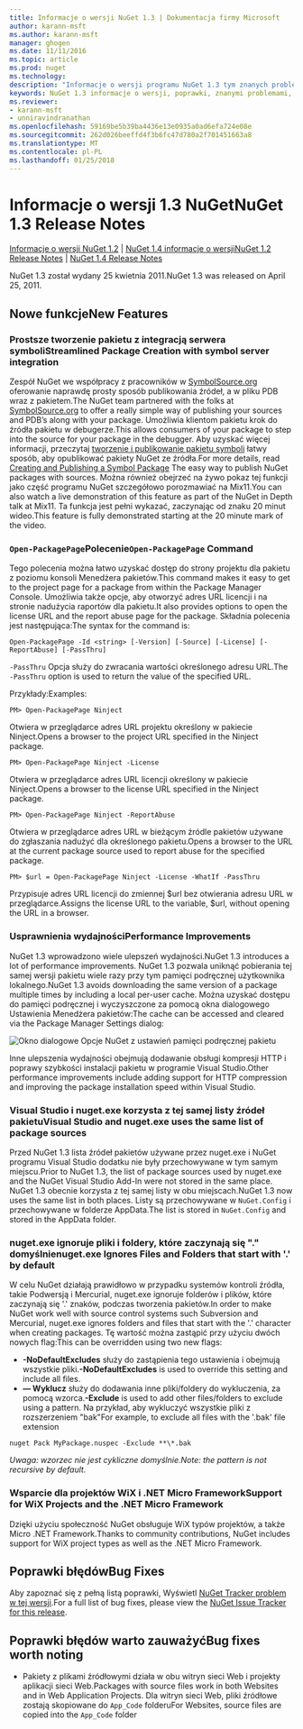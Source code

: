 ```yaml
---
title: Informacje o wersji NuGet 1.3 | Dokumentacja firmy Microsoft
author: karann-msft
ms.author: karann-msft
manager: ghogen
ms.date: 11/11/2016
ms.topic: article
ms.prod: nuget
ms.technology: 
description: "Informacje o wersji programu NuGet 1.3 tym znanych problemów, poprawki, dodatkowe funkcje i dcr."
keywords: NuGet 1.3 informacje o wersji, poprawki, znanymi problemami, nowe funkcje, dcr
ms.reviewer:
- karann-msft
- unniravindranathan
ms.openlocfilehash: 59169be5b39ba4436e13e0935a0ad6efa724e08e
ms.sourcegitcommit: 262d026beeffd4f3b6fc47d780a2f701451663a8
ms.translationtype: MT
ms.contentlocale: pl-PL
ms.lasthandoff: 01/25/2018
---
```

# <a name="nuget-13-release-notes"></a><span data-ttu-id="0f1e7-104">Informacje o wersji 1.3 NuGet</span><span class="sxs-lookup"><span data-stu-id="0f1e7-104">NuGet 1.3 Release Notes</span></span>

<span data-ttu-id="0f1e7-105">[Informacje o wersji NuGet 1.2](../release-notes/nuget-1.2.md) | [NuGet 1.4 informacje o wersji](../release-notes/nuget-1.4.md)</span><span class="sxs-lookup"><span data-stu-id="0f1e7-105">[NuGet 1.2 Release Notes](../release-notes/nuget-1.2.md) | [NuGet 1.4 Release Notes](../release-notes/nuget-1.4.md)</span></span>

<span data-ttu-id="0f1e7-106">NuGet 1.3 został wydany 25 kwietnia 2011.</span><span class="sxs-lookup"><span data-stu-id="0f1e7-106">NuGet 1.3 was released on April 25, 2011.</span></span>

## <a name="new-features"></a><span data-ttu-id="0f1e7-107">Nowe funkcje</span><span class="sxs-lookup"><span data-stu-id="0f1e7-107">New Features</span></span>

### <a name="streamlined-package-creation-with-symbol-server-integration"></a><span data-ttu-id="0f1e7-108">Prostsze tworzenie pakietu z integracją serwera symboli</span><span class="sxs-lookup"><span data-stu-id="0f1e7-108">Streamlined Package Creation with symbol server integration</span></span>

<span data-ttu-id="0f1e7-109">Zespół NuGet we współpracy z pracowników w [SymbolSource.org](http://www.symbolsource.org/) oferowanie naprawdę prosty sposób publikowania źródeł, a w pliku PDB wraz z pakietem.</span><span class="sxs-lookup"><span data-stu-id="0f1e7-109">The NuGet team partnered with the folks at [SymbolSource.org](http://www.symbolsource.org/) to offer a really simple way of publishing your sources and PDB’s along with your package.</span></span> <span data-ttu-id="0f1e7-110">Umożliwia klientom pakietu krok do źródła pakietu w debugerze.</span><span class="sxs-lookup"><span data-stu-id="0f1e7-110">This allows consumers of your package to step into the source for your package in the debugger.</span></span> <span data-ttu-id="0f1e7-111">Aby uzyskać więcej informacji, przeczytaj [tworzenie i publikowanie pakietu symboli](../create-packages/symbol-packages.md) łatwy sposób, aby opublikować pakiety NuGet ze źródła.</span><span class="sxs-lookup"><span data-stu-id="0f1e7-111">For more details, read [Creating and Publishing a Symbol Package](../create-packages/symbol-packages.md) The easy way to publish NuGet packages with sources.</span></span> <span data-ttu-id="0f1e7-112">Można również obejrzeć na żywo pokaz tej funkcji jako część programu NuGet szczegółowo porozmawiać na Mix11.</span><span class="sxs-lookup"><span data-stu-id="0f1e7-112">You can also watch a live demonstration of this feature as part of the NuGet in Depth talk at Mix11.</span></span> <span data-ttu-id="0f1e7-113">Ta funkcja jest pełni wykazać, zaczynając od znaku 20 minut wideo.</span><span class="sxs-lookup"><span data-stu-id="0f1e7-113">This feature is fully demonstrated starting at the 20 minute mark of the video.</span></span>

### <a name="open-packagepage-command"></a><span data-ttu-id="0f1e7-114">`Open-PackagePage`Polecenie</span><span class="sxs-lookup"><span data-stu-id="0f1e7-114">`Open-PackagePage` Command</span></span>

<span data-ttu-id="0f1e7-115">Tego polecenia można łatwo uzyskać dostęp do strony projektu dla pakietu z poziomu konsoli Menedżera pakietów.</span><span class="sxs-lookup"><span data-stu-id="0f1e7-115">This command makes it easy to get to the project page for a package from within the Package Manager Console.</span></span> <span data-ttu-id="0f1e7-116">Umożliwia także opcje, aby otworzyć adres URL licencji i na stronie nadużycia raportów dla pakietu.</span><span class="sxs-lookup"><span data-stu-id="0f1e7-116">It also provides options to open the license URL and the report abuse page for the package.</span></span>
<span data-ttu-id="0f1e7-117">Składnia polecenia jest następująca:</span><span class="sxs-lookup"><span data-stu-id="0f1e7-117">The syntax for the command is:</span></span>

    Open-PackagePage -Id <string> [-Version] [-Source] [-License] [-ReportAbuse] [-PassThru]

<span data-ttu-id="0f1e7-118">`-PassThru` Opcja służy do zwracania wartości określonego adresu URL.</span><span class="sxs-lookup"><span data-stu-id="0f1e7-118">The `-PassThru` option is used to return the value of the specified URL.</span></span>

<span data-ttu-id="0f1e7-119">Przykłady:</span><span class="sxs-lookup"><span data-stu-id="0f1e7-119">Examples:</span></span>

    PM> Open-PackagePage Ninject

<span data-ttu-id="0f1e7-120">Otwiera w przeglądarce adres URL projektu określony w pakiecie Ninject.</span><span class="sxs-lookup"><span data-stu-id="0f1e7-120">Opens a browser to the project URL specified in the Ninject package.</span></span>

    PM> Open-PackagePage Ninject -License

<span data-ttu-id="0f1e7-121">Otwiera w przeglądarce adres URL licencji określony w pakiecie Ninject.</span><span class="sxs-lookup"><span data-stu-id="0f1e7-121">Opens a browser to the license URL specified in the Ninject package.</span></span>

    PM> Open-PackagePage Ninject -ReportAbuse

<span data-ttu-id="0f1e7-122">Otwiera w przeglądarce adres URL w bieżącym źródle pakietów używane do zgłaszania nadużyć dla określonego pakietu.</span><span class="sxs-lookup"><span data-stu-id="0f1e7-122">Opens a browser to the URL at the current package source used to report abuse for the specified package.</span></span>

    PM> $url = Open-PackagePage Ninject -License -WhatIf -PassThru

<span data-ttu-id="0f1e7-123">Przypisuje adres URL licencji do zmiennej $url bez otwierania adresu URL w przeglądarce.</span><span class="sxs-lookup"><span data-stu-id="0f1e7-123">Assigns the license URL to the variable, $url, without opening the URL in a browser.</span></span>

### <a name="performance-improvements"></a><span data-ttu-id="0f1e7-124">Usprawnienia wydajności</span><span class="sxs-lookup"><span data-stu-id="0f1e7-124">Performance Improvements</span></span>

<span data-ttu-id="0f1e7-125">NuGet 1.3 wprowadzono wiele ulepszeń wydajności.</span><span class="sxs-lookup"><span data-stu-id="0f1e7-125">NuGet 1.3 introduces a lot of performance improvements.</span></span> <span data-ttu-id="0f1e7-126">NuGet 1.3 pozwala uniknąć pobierania tej samej wersji pakietu wiele razy przy tym pamięci podręcznej użytkownika lokalnego.</span><span class="sxs-lookup"><span data-stu-id="0f1e7-126">NuGet 1.3 avoids downloading the same version of a package multiple times by including a local per-user cache.</span></span> <span data-ttu-id="0f1e7-127">Można uzyskać dostępu do pamięci podręcznej i wyczyszczone za pomocą okna dialogowego Ustawienia Menedżera pakietów:</span><span class="sxs-lookup"><span data-stu-id="0f1e7-127">The cache can be accessed and cleared via the Package Manager Settings dialog:</span></span>

![Okno dialogowe Opcje NuGet z ustawień pamięci podręcznej pakietu](./media/nuget-options.png)

<span data-ttu-id="0f1e7-129">Inne ulepszenia wydajności obejmują dodawanie obsługi kompresji HTTP i poprawy szybkości instalacji pakietu w programie Visual Studio.</span><span class="sxs-lookup"><span data-stu-id="0f1e7-129">Other performance improvements include adding support for HTTP compression and improving the package installation speed within Visual Studio.</span></span>

### <a name="visual-studio-and-nugetexe-uses-the-same-list-of-package-sources"></a><span data-ttu-id="0f1e7-130">Visual Studio i nuget.exe korzysta z tej samej listy źródeł pakietu</span><span class="sxs-lookup"><span data-stu-id="0f1e7-130">Visual Studio and nuget.exe uses the same list of package sources</span></span>

<span data-ttu-id="0f1e7-131">Przed NuGet 1.3 lista źródeł pakietów używane przez nuget.exe i NuGet programu Visual Studio dodatku nie były przechowywane w tym samym miejscu.</span><span class="sxs-lookup"><span data-stu-id="0f1e7-131">Prior to NuGet 1.3, the list of package sources used by nuget.exe and the NuGet Visual Studio Add-In were not stored in the same place.</span></span> <span data-ttu-id="0f1e7-132">NuGet 1.3 obecnie korzysta z tej samej listy w obu miejscach.</span><span class="sxs-lookup"><span data-stu-id="0f1e7-132">NuGet 1.3 now uses the same list in both places.</span></span> <span data-ttu-id="0f1e7-133">Listy są przechowywane w `NuGet.Config` i przechowywane w folderze AppData.</span><span class="sxs-lookup"><span data-stu-id="0f1e7-133">The list is stored in `NuGet.Config` and stored in the AppData folder.</span></span>

### <a name="nugetexe-ignores-files-and-folders-that-start-with--by-default"></a><span data-ttu-id="0f1e7-134">nuget.exe ignoruje pliki i foldery, które zaczynają się "." domyślnie</span><span class="sxs-lookup"><span data-stu-id="0f1e7-134">nuget.exe Ignores Files and Folders that start with '.' by default</span></span>

<span data-ttu-id="0f1e7-135">W celu NuGet działają prawidłowo w przypadku systemów kontroli źródła, takie Podwersją i Mercurial, nuget.exe ignoruje folderów i plików, które zaczynają się '.' znaków, podczas tworzenia pakietów.</span><span class="sxs-lookup"><span data-stu-id="0f1e7-135">In order to make NuGet work well with source control systems such Subversion and Mercurial, nuget.exe ignores folders and files that start with the '.' character when creating packages.</span></span> <span data-ttu-id="0f1e7-136">Tę wartość można zastąpić przy użyciu dwóch nowych flag:</span><span class="sxs-lookup"><span data-stu-id="0f1e7-136">This can be overridden using two new flags:</span></span>

* <span data-ttu-id="0f1e7-137">__-NoDefaultExcludes__ służy do zastąpienia tego ustawienia i obejmują wszystkie pliki.</span><span class="sxs-lookup"><span data-stu-id="0f1e7-137">__-NoDefaultExcludes__ is used to override this setting and include all files.</span></span>
* <span data-ttu-id="0f1e7-138">__— Wyklucz__ służy do dodawania inne pliki/foldery do wykluczenia, za pomocą wzorca.</span><span class="sxs-lookup"><span data-stu-id="0f1e7-138">__-Exclude__ is used to add other files/folders to exclude using a pattern.</span></span> <span data-ttu-id="0f1e7-139">Na przykład, aby wykluczyć wszystkie pliki z rozszerzeniem "bak"</span><span class="sxs-lookup"><span data-stu-id="0f1e7-139">For example, to exclude all files with the '.bak' file extension</span></span>

```
nuget Pack MyPackage.nuspec -Exclude **\*.bak
```  

<span data-ttu-id="0f1e7-140">_Uwaga: wzorzec nie jest cykliczne domyślnie._</span><span class="sxs-lookup"><span data-stu-id="0f1e7-140">_Note: the pattern is not recursive by default._</span></span>

### <a name="support-for-wix-projects-and-the-net-micro-framework"></a><span data-ttu-id="0f1e7-141">Wsparcie dla projektów WiX i .NET Micro Framework</span><span class="sxs-lookup"><span data-stu-id="0f1e7-141">Support for WiX Projects and the .NET Micro Framework</span></span>

<span data-ttu-id="0f1e7-142">Dzięki użyciu społeczność NuGet obsługuje WiX typów projektów, a także Micro .NET Framework.</span><span class="sxs-lookup"><span data-stu-id="0f1e7-142">Thanks to community contributions, NuGet includes support for WiX project types as well as the .NET Micro Framework.</span></span>

## <a name="bug-fixes"></a><span data-ttu-id="0f1e7-143">Poprawki błędów</span><span class="sxs-lookup"><span data-stu-id="0f1e7-143">Bug Fixes</span></span>

<span data-ttu-id="0f1e7-144">Aby zapoznać się z pełną listą poprawki, Wyświetl [NuGet Tracker problem w tej wersji](http://nuget.codeplex.com/workitem/list/advanced?keyword=&status=All&type=All&priority=All&release=NuGet%201.3&assignedTo=All&component=All&sortField=LastUpdatedDate&sortDirection=Descending&page=0).</span><span class="sxs-lookup"><span data-stu-id="0f1e7-144">For a full list of bug fixes, please view the [NuGet Issue Tracker for this release](http://nuget.codeplex.com/workitem/list/advanced?keyword=&status=All&type=All&priority=All&release=NuGet%201.3&assignedTo=All&component=All&sortField=LastUpdatedDate&sortDirection=Descending&page=0).</span></span>

## <a name="bug-fixes-worth-noting"></a><span data-ttu-id="0f1e7-145">Poprawki błędów warto zauważyć</span><span class="sxs-lookup"><span data-stu-id="0f1e7-145">Bug fixes worth noting</span></span>

* <span data-ttu-id="0f1e7-146">Pakiety z plikami źródłowymi działa w obu witryn sieci Web i projekty aplikacji sieci Web.</span><span class="sxs-lookup"><span data-stu-id="0f1e7-146">Packages with source files work in both Websites and in Web Application Projects.</span></span>
<span data-ttu-id="0f1e7-147">Dla witryn sieci Web, pliki źródłowe zostają skopiowane do `App_Code` folderu</span><span class="sxs-lookup"><span data-stu-id="0f1e7-147">For Websites, source files are copied into the `App_Code` folder</span></span>
